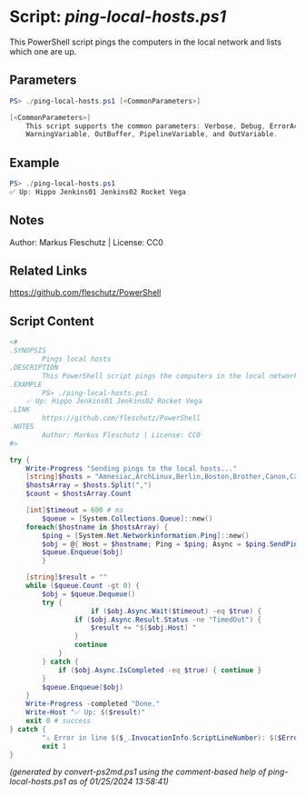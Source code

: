 Script: *ping-local-hosts.ps1*
========================

This PowerShell script pings the computers in the local network and lists which one are up.

Parameters
----------
```powershell
PS> ./ping-local-hosts.ps1 [<CommonParameters>]

[<CommonParameters>]
    This script supports the common parameters: Verbose, Debug, ErrorAction, ErrorVariable, WarningAction, 
    WarningVariable, OutBuffer, PipelineVariable, and OutVariable.
```

Example
-------
```powershell
PS> ./ping-local-hosts.ps1
✅ Up: Hippo Jenkins01 Jenkins02 Rocket Vega

```

Notes
-----
Author: Markus Fleschutz | License: CC0

Related Links
-------------
https://github.com/fleschutz/PowerShell

Script Content
--------------
```powershell
<#
.SYNOPSIS
        Pings local hosts
.DESCRIPTION
        This PowerShell script pings the computers in the local network and lists which one are up.
.EXAMPLE
        PS> ./ping-local-hosts.ps1
	✅ Up: Hippo Jenkins01 Jenkins02 Rocket Vega 
.LINK
        https://github.com/fleschutz/PowerShell
.NOTES
        Author: Markus Fleschutz | License: CC0
#>

try {
	Write-Progress "Sending pings to the local hosts..."
	[string]$hosts = "Amnesiac,ArchLinux,Berlin,Boston,Brother,Canon,Castor,Cisco,EchoDot,Epson,Fedora,Fireball,Firewall,fritz.box,GasSensor,Gateway,Hippo,HomeManager,Io,iPhone,Jarvis,Jenkins01,Jenkins02,LA,Laptop,Jupiter,Mars,Mercury,Miami,Mobile,NY,OctoPi,Paris,Pixel-6a,Pluto,Printer,Proxy,R2D2,Raspberry,Rocket,Rome,Router,Server,Shelly1,SmartPhone,SmartWatch,Soundbar,Sunnyboy,Surface,Switch,Tablet,Tolino,TV,Ubuntu,Vega,Venus,XRX,Zeus" # sorted alphabetically
	$hostsArray = $hosts.Split(",")
	$count = $hostsArray.Count

	[int]$timeout = 600 # ms
        $queue = [System.Collections.Queue]::new()
	foreach($hostname in $hostsArray) {
		$ping = [System.Net.Networkinformation.Ping]::new()
		$obj = @{ Host = $hostname; Ping = $ping; Async = $ping.SendPingAsync($hostname, $timeout) }
 		$queue.Enqueue($obj)
        }

	[string]$result = ""
	while ($queue.Count -gt 0) {
		$obj = $queue.Dequeue()
		try {
                	if ($obj.Async.Wait($timeout) -eq $true) {
				if ($obj.Async.Result.Status -ne "TimedOut") {
					$result += "$($obj.Host) "
				}
				continue
			}
		} catch {
			if ($obj.Async.IsCompleted -eq $true) {	continue }
		}
		$queue.Enqueue($obj)
	}
	Write-Progress -completed "Done."
	Write-Host "✅ Up: $($result)"
	exit 0 # success
} catch {
        "⚠️ Error in line $($_.InvocationInfo.ScriptLineNumber): $($Error[0])"
        exit 1
}
```

*(generated by convert-ps2md.ps1 using the comment-based help of ping-local-hosts.ps1 as of 01/25/2024 13:58:41)*
